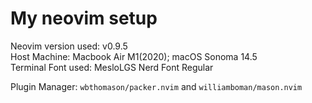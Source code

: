 # My neovim setup

Neovim version used: v0.9.5\
Host Machine: Macbook Air M1(2020); macOS Sonoma 14.5\
Terminal Font used: MesloLGS Nerd Font Regular

Plugin Manager: `wbthomason/packer.nvim` and `williamboman/mason.nvim`
